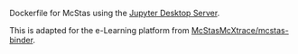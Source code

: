 Dockerfile for McStas using the [Jupyter Desktop Server](https://github.com/yuvipanda/jupyter-desktop-server). 

This is adapted for the e-Learning platform from [McStasMcXtrace/mcstas-binder](https://github.com/McStasMcXtrace/mcstas-binder).
